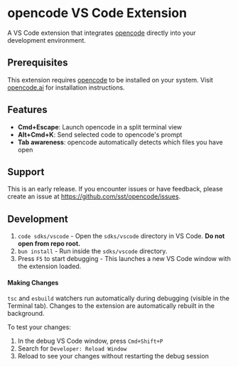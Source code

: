 # opencode VS Code Extension

A VS Code extension that integrates [opencode](https://opencode.ai) directly into your development environment.

## Prerequisites

This extension requires [opencode](https://opencode.ai) to be installed on your system. Visit [opencode.ai](https://opencode.ai) for installation instructions.

## Features

- **Cmd+Escape**: Launch opencode in a split terminal view
- **Alt+Cmd+K**: Send selected code to opencode's prompt
- **Tab awareness**: opencode automatically detects which files you have open

## Support

This is an early release. If you encounter issues or have feedback, please create an issue at https://github.com/sst/opencode/issues.

## Development

1. `code sdks/vscode` - Open the `sdks/vscode` directory in VS Code. **Do not open from repo root.**
2. `bun install` - Run inside the `sdks/vscode` directory.
3. Press `F5` to start debugging - This launches a new VS Code window with the extension loaded.

#### Making Changes

`tsc` and `esbuild` watchers run automatically during debugging (visible in the Terminal tab). Changes to the extension are automatically rebuilt in the background.

To test your changes:

1. In the debug VS Code window, press `Cmd+Shift+P`
2. Search for `Developer: Reload Window`
3. Reload to see your changes without restarting the debug session
